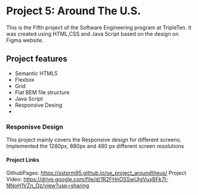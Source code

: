 # Project 5: Around The U.S.

This is the Fifth project of the Software Engineering program at TripleTen. It was created using HTML,CSS and Java Script based on the design on Figma website.

## Project features

- Semantic HTML5
- Flexbox
- Grid
- Flat BEM file structure
- Java Script
- Responsive Desing
- 
### Responisve Design

This project mainly covers the Responsive design for different screens. Implemented the 1280px, 880px and 480 px different screen resolutions

#### Project Links

GithubPages:  https://sstorm95.github.io/se_project_aroundtheus/
Project Video: https://drive.google.com/file/d/1R2FHnOSSwUIgVuxBFk7I-NNoH1VZn_Oz/view?usp=sharing
